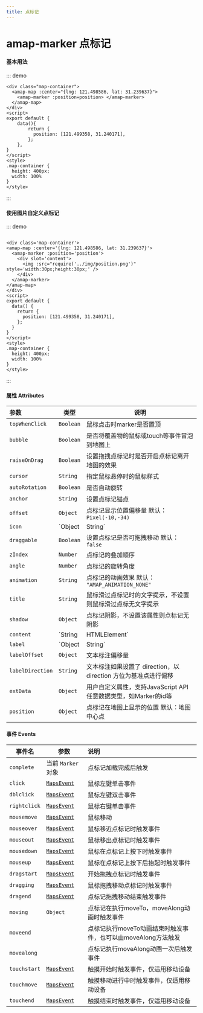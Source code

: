 ```yaml
---
title: 点标记
---
```

# amap-marker 点标记
#### 基本用法
::: demo
```vue
<div class="map-container">
  <amap-map :center="{lng: 121.498586, lat: 31.239637}">
    <amap-marker :position=position> </amap-marker>
  </amap-map>
</div>
<script>
export default {
    data(){
        return {
          position: [121.499358, 31.240171],
        };
    },
}
</script>
<style>
.map-container {
  height: 400px;
  width: 100%
}
</style>
```
:::

#### 使用图片自定义点标记
::: demo
```vue

<div class='map-container'>
<amap-map :center='{lng: 121.498586, lat: 31.239637}'>
  <amap-marker :position='position'>
    <div slot='content'>
      <img :src="require('../img/position.png')" style='width:30px;height:30px;' />
    </div>
  </amap-marker>
</amap-map>
</div>
<script>
export default {
  data() {
    return {
      position: [121.499358, 31.240171],
    };
  }
}
</script>
<style>
.map-container {
  height: 400px;
  width: 100%
}
</style>
```
:::

#### 属性  Attributes

| 参数             | 类型                   | 说明                                                         |
| :--------------- | ---------------------- | ------------------------------------------------------------ |
| `topWhenClick`   | `Boolean`              | 鼠标点击时marker是否置顶                                     |
| `bubble`         | `Boolean`              | 是否将覆盖物的鼠标或touch等事件冒泡到地图上                  |
| `raiseOnDrag`    | `Boolean`              | 设置拖拽点标记时是否开启点标记离开地图的效果                 |
| `cursor`         | `String`               | 指定鼠标悬停时的鼠标样式                                     |
| `autoRotation`   | `Boolean`              | 是否自动旋转                                                 |
| `anchor`         | `String`               | 设置点标记锚点                                               |
| `offset`         | `Object`               | 点标记显示位置偏移量   默认：`Pixel(-10,-34)`                |
| `icon`           | `Object | String`      | 需在点标记中显示的图标                                       |
| `draggable`      | `Boolean`              | 设置点标记是否可拖拽移动   默认：`false`                     |
| `zIndex`         | `Number`               | 点标记的叠加顺序                                             |
| `angle`          | `Number`               | 点标记的旋转角度                                             |
| `animation`      | `String`               | 点标记的动画效果    默认：` "AMAP_ANIMATION_NONE"`           |
| `title`          | `String`               | 鼠标滑过点标记时的文字提示，不设置则鼠标滑过点标无文字提示   |
| `shadow`         | `Object`               | 点标记阴影，不设置该属性则点标记无阴影                       |
| `content`        | `String | HTMLElement` | 点标记显示内容，可以是HTML要素字符串或者HTML DOM对象         |
| `label`          | `Object | String`      | 添加文本标注                                                 |
| `labelOffset`    | `Object`               | 文本标注偏移量                                               |
| `labelDirection` | `String`               | 文本标注如果设置了 direction，以 direction 方位为基准点进行偏移 |
| `extData`        | `Object`               | 用户自定义属性，支持JavaScript API任意数据类型，如Marker的id等 |
| `position`       | `Object`               | 点标记在地图上显示的位置   默认：地图中心点                  |

#### 事件 Events

| 事件名       | 参数                                                         | 说明                                                         |
| ------------ | ------------------------------------------------------------ | :----------------------------------------------------------- |
| `complete`   | 当前 `Marker`对象                                            | 点标记加载完成后触发                                         |
| `click`      | [`MapsEvent`](https://lbs.amap.com/api/javascript-api/reference/event#MapsEvent) | 鼠标左键单击事件                                             |
| `dblclick`   | [`MapsEvent`](https://lbs.amap.com/api/javascript-api/reference/event#MapsEvent) | 鼠标左键双击事件                                             |
| `rightclick` | [`MapsEvent`](https://lbs.amap.com/api/javascript-api/reference/event#MapsEvent) | 鼠标右键单击事件                                             |
| `mousemove`  | [`MapsEvent`](https://lbs.amap.com/api/javascript-api/reference/event#MapsEvent) | 鼠标移动                                                     |
| `mouseover`  | [`MapsEvent`](https://lbs.amap.com/api/javascript-api/reference/event#MapsEvent) | 鼠标移近点标记时触发事件                                     |
| `mouseout`   | [`MapsEvent`](https://lbs.amap.com/api/javascript-api/reference/event#MapsEvent) | 鼠标移出点标记时触发事件                                     |
| `mousedown`  | [`MapsEvent`](https://lbs.amap.com/api/javascript-api/reference/event#MapsEvent) | 鼠标在点标记上按下时触发事件                                 |
| `mouseup`    | [`MapsEvent`](https://lbs.amap.com/api/javascript-api/reference/event#MapsEvent) | 鼠标在点标记上按下后抬起时触发事件                           |
| `dragstart`  | [`MapsEvent`](https://lbs.amap.com/api/javascript-api/reference/event#MapsEvent) | 开始拖拽点标记时触发事件                                     |
| `dragging`   | [`MapsEvent`](https://lbs.amap.com/api/javascript-api/reference/event#MapsEvent) | 鼠标拖拽移动点标记时触发事件                                 |
| `dragend`    | [`MapsEvent`](https://lbs.amap.com/api/javascript-api/reference/event#MapsEvent) | 点标记拖拽移动结束触发事件                                   |
| `moving`     | `Object`                                                     | 点标记在执行moveTo，moveAlong动画时触发事件                  |
| `moveend`    |                                                              | 点标记执行moveTo动画结束时触发事件，也可以由moveAlong方法触发 |
| `movealong`  |                                                              | 点标记执行moveAlong动画一次后触发事件                        |
| `touchstart` | [`MapsEvent`](https://lbs.amap.com/api/javascript-api/reference/event#MapsEvent) | 触摸开始时触发事件，仅适用移动设备                           |
| `touchmove`  | [`MapsEvent`](https://lbs.amap.com/api/javascript-api/reference/event#MapsEvent) | 触摸移动进行中时触发事件，仅适用移动设备                     |
| `touchend`   | [`MapsEvent`](https://lbs.amap.com/api/javascript-api/reference/event#MapsEvent) | 触摸结束时触发事件，仅适用移动设备                           |